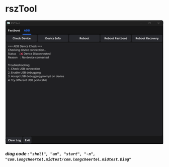 # rszTool

![Layout concept](./rsztool.png)

##### diag code : `"shell", "am", "start", "-n", "com.longcheertel.midtest/com.longcheertel.midtest.Diag"`
